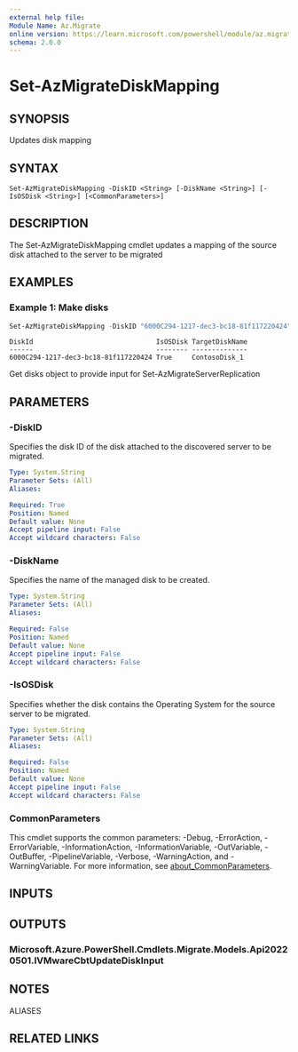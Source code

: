```yaml
---
external help file:
Module Name: Az.Migrate
online version: https://learn.microsoft.com/powershell/module/az.migrate/set-azmigratediskmapping
schema: 2.0.0
---
```


# Set-AzMigrateDiskMapping

## SYNOPSIS
Updates disk mapping

## SYNTAX

```
Set-AzMigrateDiskMapping -DiskID <String> [-DiskName <String>] [-IsOSDisk <String>] [<CommonParameters>]
```

## DESCRIPTION
The Set-AzMigrateDiskMapping cmdlet updates a mapping of the source disk attached to the server to be migrated

## EXAMPLES

### Example 1: Make disks
```powershell
Set-AzMigrateDiskMapping -DiskID "6000C294-1217-dec3-bc18-81f117220424" -DiskName "ContosoDisk_1" -IsOSDisk "True"
```

```output
DiskId                               IsOSDisk TargetDiskName
------                               -------- --------------
6000C294-1217-dec3-bc18-81f117220424 True     ContosoDisk_1
```

Get disks object to provide input for Set-AzMigrateServerReplication

## PARAMETERS

### -DiskID
Specifies the disk ID of the disk attached to the discovered server to be migrated.

```yaml
Type: System.String
Parameter Sets: (All)
Aliases:

Required: True
Position: Named
Default value: None
Accept pipeline input: False
Accept wildcard characters: False
```

### -DiskName
Specifies the name of the managed disk to be created.

```yaml
Type: System.String
Parameter Sets: (All)
Aliases:

Required: False
Position: Named
Default value: None
Accept pipeline input: False
Accept wildcard characters: False
```

### -IsOSDisk
Specifies whether the disk contains the Operating System for the source server to be migrated.

```yaml
Type: System.String
Parameter Sets: (All)
Aliases:

Required: False
Position: Named
Default value: None
Accept pipeline input: False
Accept wildcard characters: False
```

### CommonParameters
This cmdlet supports the common parameters: -Debug, -ErrorAction, -ErrorVariable, -InformationAction, -InformationVariable, -OutVariable, -OutBuffer, -PipelineVariable, -Verbose, -WarningAction, and -WarningVariable. For more information, see [about_CommonParameters](http://go.microsoft.com/fwlink/?LinkID=113216).

## INPUTS

## OUTPUTS

### Microsoft.Azure.PowerShell.Cmdlets.Migrate.Models.Api20220501.IVMwareCbtUpdateDiskInput

## NOTES

ALIASES

## RELATED LINKS

